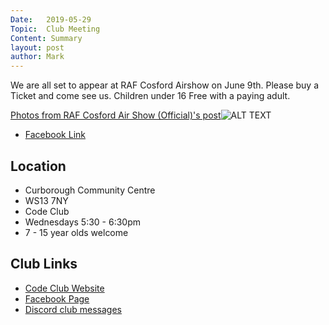 ```yaml
---
Date:   2019-05-29
Topic:  Club Meeting
Content: Summary
layout: post
author: Mark
---
```

We are all set to appear at RAF Cosford Airshow on June 9th. Please buy a Ticket and come see us. Children under 16 Free with a paying adult.

[Photos from RAF Cosford Air Show (Official)'s post](https://www.facebook.com/403139459698876/posts/2542433319102802/)![ALT TEXT](https://scontent.fbhx6-1.fna.fbcdn.net/v/t1.6435-9/61328718_2542426685770132_8432983855505342464_n.jpg?stp=dst-jpg_p720x720&_nc_cat=106&ccb=1-7&_nc_sid=730e14&_nc_ohc=GS6G9xhUHRMAX8B3DBf&_nc_ht=scontent.fbhx6-1.fna&edm=AKK4YLsEAAAA&oh=00_AfBcxV7Tp2D1t1Ula2CITIp92oyHlJ1VdBer4FL4W-MWTA&oe=654E3549)

* [Facebook Link](https://www.facebook.com/1481985248595237/posts/2067672920026464/)

## Location

* Curborough Community Centre
* WS13 7NY
* Code Club
* Wednesdays 5:30 - 6:30pm
* 7 - 15 year olds welcome

## Club Links

* [Code Club Website](https://lichfield-code-club.github.io/)
* [Facebook Page](https://www.facebook.com/LichfieldCoders)
* [Discord club messages](https://discord.gg/szz6xGK)
